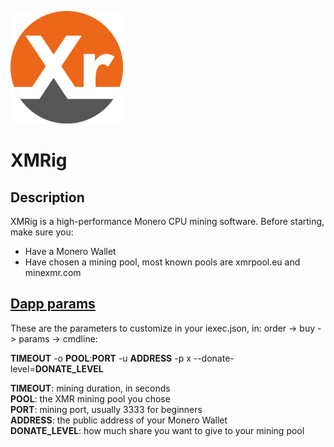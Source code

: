 ![dapp logo](./logo.png)

# XMRig

## Description

XMRig is a high-performance Monero CPU mining software.
Before starting, make sure you:

- Have a Monero Wallet
- Have chosen a mining pool, most known pools are xmrpool.eu and minexmr.com

## [Dapp params](./iexec.json)

These are the parameters to customize in your iexec.json, in: order -> buy -> params -> cmdline:

**TIMEOUT** -o **POOL**:**PORT** -u **ADDRESS** -p x --donate-level=**DONATE_LEVEL**

**TIMEOUT**: mining duration, in seconds  
**POOL**: the XMR mining pool you chose  
**PORT**: mining port, usually 3333 for beginners  
**ADDRESS**: the public address of your Monero Wallet  
**DONATE_LEVEL**: how much share you want to give to your mining pool
